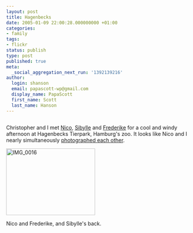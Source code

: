```yaml
---
layout: post
title: Hagenbecks
date: 2005-01-09 22:00:28.000000000 +01:00
categories:
- family
tags:
- flickr
status: publish
type: post
published: true
meta:
  _social_aggregation_next_run: '1392139216'
author:
  login: shanson
  email: papascott-wp@gmail.com
  display_name: PapaScott
  first_name: Scott
  last_name: Hanson
---
```

<p><a href="http://www.flickr.com/photos/papascott/3154210/" title="photo sharing"><img src="https://photos1.flickr.com/3154210_471ac60d2e_m.jpg" alt="" border="0" /></a></p>
<p>Christopher and I met <a href="http://lumma.de/">Nico</a>, <a href="http://sibylle.blogg.de/">Sibylle</a> and <a href="http://frederikesophie.de/">Frederike</a> for a cool and windy afternoon at Hagenbecks Tierpark, Hamburg's zoo. It looks like Nico and I nearly simultaneously <a href="http://lumma.de/eintrag.php?id=1115">photographed each other</a>.</p>
<p><a href="http://www.flickr.com/photos/papascott/3154262/" title="Photo Sharing"><img src="https://photos1.flickr.com/3154262_78e9b407bd_m.jpg" width="240" height="180" alt="IMG_0016" border="0" /></a></p>
<p>Nico and Frederike, and Sibylle's back.</p>
